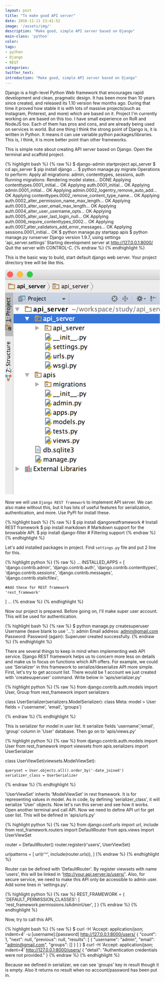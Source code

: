```yaml
---
layout: post
title: "To make good API server"
date: 2016-11-11 13:41:52
image: '/assets/img/'
description: "Make good, simple API server based on Django"
main-class: 'python'
color:
tags:
- python
- Django
- REST
categories:
twitter_text:
introduction: "Make good, simple API server based on Django"
---
```


Django is a high-level Python Web framework that encourages rapid development and clean, pragmatic design.
It has been more than 10 years since created, and released its 1.10 version few months ago. During that time it proved how stable it is with lots of massive projects(such as Instagram, Pinterest, and more) which are based on it. Project I'm currently working on are based on this too.
I have small experience on RoR and NodeJS too. Each of them has pros and cons, and are already being used on services in world. But one thing I think the strong point of Django is, it is written in Python. It means it can use variable python packages/libraries. This is, I think, it is more better point than other frameworks.

This is simple note about creating API server based on Django. Open the terminal and scaffold project.

{% highlight bash %}
{% raw %}
$ django-admin startproject api_server
$ cd api_server
$ pip install django
...
$ python manage.py migrate
Operations to perform:
  Apply all migrations: admin, contenttypes, sessions, auth
Running migrations:
  Rendering model states... DONE
  Applying contenttypes.0001_initial... OK
  Applying auth.0001_initial... OK
  Applying admin.0001_initial... OK
  Applying admin.0002_logentry_remove_auto_add... OK
  Applying contenttypes.0002_remove_content_type_name... OK
  Applying auth.0002_alter_permission_name_max_length... OK
  Applying auth.0003_alter_user_email_max_length... OK
  Applying auth.0004_alter_user_username_opts... OK
  Applying auth.0005_alter_user_last_login_null... OK
  Applying auth.0006_require_contenttypes_0002... OK
  Applying auth.0007_alter_validators_add_error_messages... OK
  Applying sessions.0001_initial... OK
$ python manage.py startapp apis
$ python manage.py runserver
Django version 1.9.7, using settings 'api_server.settings'
Starting development server at http://127.0.0.1:8000/
Quit the server with CONTROL-C.
{% endraw %}
{% endhighlight %}

This is the basic way to build, start default django web server. Your project directory tree will be like this.

![Screenshot](/assets/post_img/django_api/project_dir_tree.png)

Now we will use `Django REST framework` to implement API server. We can also make without this, but it has lots of useful features for serialization, authentication, and more. Use PyPI for install these.

{% highlight bash %}
{% raw %}
$ pip install djangorestframework    # Install REST framework
$ pip install markdown               # Markdown support for the browsable API.
$ pip install django-filter          # Filtering support
{% endraw %}
{% endhighlight %}

Let's add installed packages in project. Find `settings.py` file and put 2 line for this.

{% highlight python %}
{% raw %}
...
INSTALLED_APPS = [
    'django.contrib.admin',
    'django.contrib.auth',
    'django.contrib.contenttypes',
    'django.contrib.sessions',
    'django.contrib.messages',
    'django.contrib.staticfiles',

    #Add these for REST framework
    'rest_framework'
]
...
{% endraw %}
{% endhighlight %}

Now our project is prepared. Before going on, I'll make super user account. This will be used for authentication.

{% highlight bash %}
{% raw %}
$ python manage.py createsuperuser
Username (leave blank to use '...'): admin
Email address: admin@gmail.com
Password:
Password (again):
Superuser created successfully.
{% endraw %}
{% endhighlight %}

There are several things to keep in mind when implementing web API service. Django REST framework helps us to concern more less on details and make us to focus on functions which API offers. For example, we could use 'Serializer' in this framework to serialize/deserialize API more simple.
First, let's try to get account list. There would be 1 account we just created with 'createsuperuser' command. Write below in 'apis/serializer.py'

{% highlight python %}
{% raw %}
from django.contrib.auth.models import User, Group
from rest_framework import serializers

class UserSerializer(serializers.ModelSerializer):
    class Meta:
        model = User
        fields = ('username', 'email', 'groups')

{% endraw %}
{% endhighlight %}

This is serializer for model in user list. It serialize fields 'username','email', 'group' column in 'User' database. Then go on to 'apis/views.py'

{% highlight python %}
{% raw %}
from django.contrib.auth.models import User
from rest_framework import viewsets
from apis.serializers import UserSerializer

class UserViewSet(viewsets.ModelViewSet):

    queryset = User.objects.all().order_by('-date_joined')
    serializer_class = UserSerializer

{% endraw %}
{% endhighlight %}

'UserViewSet' inherits 'ModelViewSet' in rest framework. It is for representing values in model. As in code, by defining 'serializer_class', it will serialize 'User' objects. Now let's run this server and see how it works. Open another terminal and call API.
Now we need to define API url for get user list. This will be defined in 'apis/urls.py'

{% highlight python %}
{% raw %}
from django.conf.urls import url, include
from rest_framework.routers import DefaultRouter
from apis.views import UserViewSet

router = DefaultRouter()
router.register(r'users', UserViewSet)

urlpatterns = [
    url(r'^', include(router.urls)),
]
{% endraw %}
{% endhighlight %}

Router can be defined with 'DefaultRouter'. By register viewsets with name 'users', this will be linked in 'http://your.api.server.ip/users/'.
Also, for secure service, we need to make this API only be accessible to admin user. Add some lines in 'settings.py'.

{% highlight python %}
{% raw %}
REST_FRAMEWORK = {
    'DEFAULT_PERMISSION_CLASSES': [
        'rest_framework.permissions.IsAdminUser',
    ]
}
{% endraw %}
{% endhighlight %}

Now, try to call this API.

{% highlight bash %}
{% raw %}
$ curl -H 'Accept: application/json; indent=4' -u [username]:[password] http://127.0.0.1:8000/users/
{
    "count": 1,
    "next": null,
    "previous": null,
    "results": [
        {
            "username": "admin",
            "email": "admin@gmail.com",
            "groups": []
        }
    ]
}
$ curl -H 'Accept: application/json; indent=4' http://127.0.0.1:8000/users/
{
    "detail": "Authentication credentials were not provided."
}
{% endraw %}
{% endhighlight %}

Because we defined in serializer, we can see 'groups' key in result though it is empty. Also it returns no result when no account/password has been put in.

